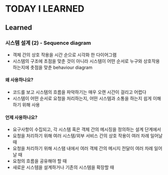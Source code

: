 # TODAY I LEARNED

## Learned

### 시스템 설계 (2) - Sequence diagram

- 객체 간의 상호 작용을 시간 순으로 시각화 한 다이어그램
- 시스템의 구조에 초점을 맞춘 것이 아니라 시스템이 어떤 순서로 누구와 상호작용 하는지에 촛점을 맞춘 behaviour diagram

#### 왜 사용하나요?

- 코드를 보고 시스템의 흐름을 파악하기는 매우 오랜 시간이 걸리고 어렵다
- 시스템이 어떤 순서로 요청을 처리하는지, 어떤 시스템과 소통을 하는지 쉽게 이해하기 위해 사용

#### 언제 사용하나요?

- 요구사항이 수집되고, 각 시스템 혹은 객체 간의 메시징을 정의하는 설계 단계에서
- 요청을 처리하기 위해 여러 시스템/외부 서비스 간의 상호 작용이 여러 차례 일어날 때
- 요청을 처리하기 위해 시스탬 내에서 여러 객체 간의 메시지 전달이 여러 차례 일어날 때
- 요청의 흐름을 공유해야 할 때
- 새로운 시스템을 설계하거나 기존의 시스템을 확장할 때

